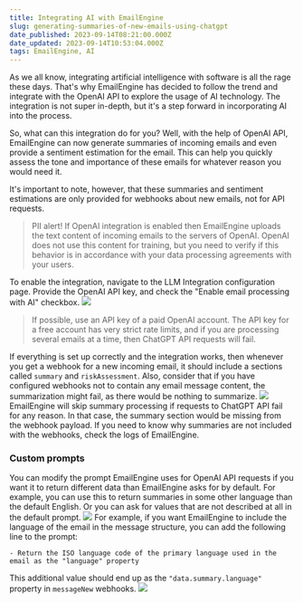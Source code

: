 ```yaml
---
title: Integrating AI with EmailEngine
slug: generating-summaries-of-new-emails-using-chatgpt
date_published: 2023-09-14T08:21:00.000Z
date_updated: 2023-09-14T10:53:04.000Z
tags: EmailEngine, AI
---
```


As we all know, integrating artificial intelligence with software is all the rage these days. That's why EmailEngine has decided to follow the trend and integrate with the OpenAI API to explore the usage of AI technology. The integration is not super in-depth, but it's a step forward in incorporating AI into the process.

So, what can this integration do for you? Well, with the help of OpenAI API, EmailEngine can now generate summaries of incoming emails and even provide a sentiment estimation for the email. This can help you quickly assess the tone and importance of these emails for whatever reason you would need it.

It's important to note, however, that these summaries and sentiment estimations are only provided for webhooks about new emails, not for API requests.

> PII alert! If OpenAI integration is enabled then EmailEngine uploads the text content of incoming emails to the servers of OpenAI. OpenAI does not use this content for training, but you need to verify if this behavior is in accordance with your data processing agreements with your users.

To enable the integration, navigate to the LLM Integration configuration page. Provide the OpenAI API key, and check the "Enable email processing with AI" checkbox.
![](__GHOST_URL__/content/images/2023/09/Screenshot-2023-09-14-at-13.18.39.png)
> If possible, use an API key of a paid OpenAI account. The API key for a free account has very strict rate limits, and if you are processing several emails at a time, then ChatGPT API requests will fail.

If everything is set up correctly and the integration works, then whenever you get a webhook for a new incoming email, it should include a sections called `summary` and `riskAssessment`. Also, consider that if you have configured webhooks not to contain any email message content, the summarization might fail, as there would be nothing to summarize.
![](__GHOST_URL__/content/images/2023/03/Screenshot-2023-03-13-at-11.17.18.png)
EmailEngine will skip summary processing if requests to ChatGPT API fail for any reason. In that case, the summary section would be missing from the webhook payload. If you need to know why summaries are not included with the webhooks, check the logs of EmailEngine.

### Custom prompts

You can modify the prompt EmailEngine uses for OpenAI API requests if you want it to return different data than EmailEngine asks for by default. For example, you can use this to return summaries in some other language than the default English. Or you can ask for values that are not described at all in the default prompt.
![](__GHOST_URL__/content/images/2023/09/Screenshot-2023-09-14-at-13.52.20.png)
For example, if you want EmailEngine to include the language of the email in the message structure, you can add the following line to the prompt:

    - Return the ISO language code of the primary language used in the email as the "language" property
    

This additional value should end up as the `"data.summary.language"` property in `messageNew` webhooks.
![](__GHOST_URL__/content/images/2023/09/Screenshot-2023-09-14-at-13.45.49.png)
